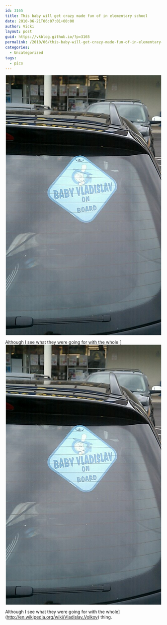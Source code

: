 ```yaml
---
id: 3165
title: This baby will get crazy made fun of in elementary school
date: 2010-06-21T06:07:01+00:00
author: Vicki
layout: post
guid: https://vkblog.github.io/?p=3165
permalink: /2010/06/this-baby-will-get-crazy-made-fun-of-in-elementary-school/
categories:
  - Uncategorized
tags:
  - pics
---
```

<img style="display: block; margin-right: auto; margin-left: auto;" src="https://raw.githubusercontent.com/vkblog/vkblog.github.io/master/public/img/2010/06/wpid-IMAG0160.jpg" alt="image" />

Although I see what they were going for with the whole [<img style="display: block; margin-right: auto; margin-left: auto;" src="https://raw.githubusercontent.com/vkblog/vkblog.github.io/master/public/img/2010/06/wpid-IMAG0160.jpg" alt="image" />

Although I see what they were going for with the whole](http://en.wikipedia.org/wiki/Vladislav_Volkov) thing.
